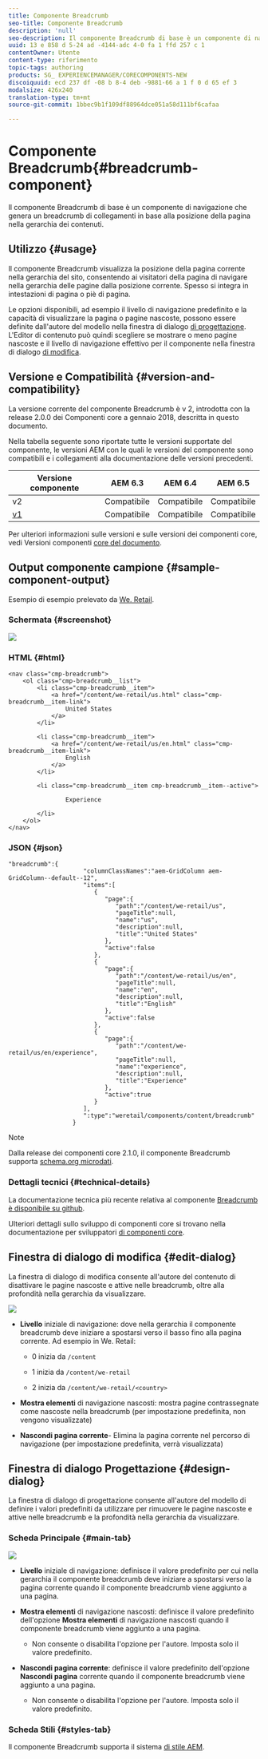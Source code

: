 ```yaml
---
title: Componente Breadcrumb
seo-title: Componente Breadcrumb
description: 'null'
seo-description: Il componente Breadcrumb di base è un componente di navigazione che genera un breadcrumb di collegamenti in base alla posizione della pagina nella gerarchia dei contenuti.
uuid: 13 e 858 d 5-24 ad -4144-adc 4-0 fa 1 ffd 257 c 1
contentOwner: Utente
content-type: riferimento
topic-tags: authoring
products: SG_ EXPERIENCEMANAGER/CORECOMPONENTS-NEW
discoiquuid: ecd 237 df -08 b 8-4 deb -9881-66 a 1 f 0 d 65 ef 3
modalsize: 426x240
translation-type: tm+mt
source-git-commit: 1bbec9b1f109df88964dce051a58d111bf6cafaa

---
```



# Componente Breadcrumb{#breadcrumb-component}

Il componente Breadcrumb di base è un componente di navigazione che genera un breadcrumb di collegamenti in base alla posizione della pagina nella gerarchia dei contenuti.

## Utilizzo {#usage}

Il componente Breadcrumb visualizza la posizione della pagina corrente nella gerarchia del sito, consentendo ai visitatori della pagina di navigare nella gerarchia delle pagine dalla posizione corrente. Spesso si integra in intestazioni di pagina o piè di pagina.

Le opzioni disponibili, ad esempio il livello di navigazione predefinito e la capacità di visualizzare la pagina o pagine nascoste, possono essere definite dall&#39;autore del modello nella finestra di dialogo [di progettazione](#design-dialog). L&#39;Editor di contenuto può quindi scegliere se mostrare o meno pagine nascoste e il livello di navigazione effettivo per il componente nella finestra di dialogo [di modifica](#edit-dialog).

## Versione e Compatibilità {#version-and-compatibility}

La versione corrente del componente Breadcrumb è v 2, introdotta con la release 2.0.0 dei Componenti core a gennaio 2018, descritta in questo documento.

Nella tabella seguente sono riportate tutte le versioni supportate del componente, le versioni AEM con le quali le versioni del componente sono compatibili e i collegamenti alla documentazione delle versioni precedenti.

| Versione componente | AEM 6.3 | AEM 6.4 | AEM 6.5 |
|--- |--- |--- |--- |
| v2 | Compatibile | Compatibile | Compatibile |
| [v1](breadcrumb-v1.md) | Compatibile | Compatibile | Compatibile |

Per ulteriori informazioni sulle versioni e sulle versioni dei componenti core, vedi Versioni componenti [core del documento](versions.md).

## Output componente campione {#sample-component-output}

Esempio di esempio prelevato da [We. Retail](https://helpx.adobe.com/experience-manager/6-5/sites/developing/using/we-retail.html).

### Schermata {#screenshot}

![](assets/chlimage_1.png)

### HTML {#html}

```
<nav class="cmp-breadcrumb">
    <ol class="cmp-breadcrumb__list">
        <li class="cmp-breadcrumb__item">
            <a href="/content/we-retail/us.html" class="cmp-breadcrumb__item-link">
                United States
            </a>
        </li>
    
        <li class="cmp-breadcrumb__item">
            <a href="/content/we-retail/us/en.html" class="cmp-breadcrumb__item-link">
                English
            </a>
        </li>
    
        <li class="cmp-breadcrumb__item cmp-breadcrumb__item--active">
            
                Experience
            
        </li>
    </ol>
</nav>
```

### JSON {#json}

```
"breadcrumb":{  
                     "columnClassNames":"aem-GridColumn aem-GridColumn--default--12",
                     "items":[  
                        {  
                           "page":{  
                              "path":"/content/we-retail/us",
                              "pageTitle":null,
                              "name":"us",
                              "description":null,
                              "title":"United States"
                           },
                           "active":false
                        },
                        {  
                           "page":{  
                              "path":"/content/we-retail/us/en",
                              "pageTitle":null,
                              "name":"en",
                              "description":null,
                              "title":"English"
                           },
                           "active":false
                        },
                        {  
                           "page":{  
                              "path":"/content/we-retail/us/en/experience",
                              "pageTitle":null,
                              "name":"experience",
                              "description":null,
                              "title":"Experience"
                           },
                           "active":true
                        }
                     ],
                     ":type":"weretail/components/content/breadcrumb"
                  }
```

>[!NOTE]
>
>Dalla release dei componenti core 2.1.0, il componente Breadcrumb supporta [schema.org microdati](https://schema.org/BreadcrumbList).

### Dettagli tecnici {#technical-details}

La documentazione tecnica più recente relativa al componente [Breadcrumb è disponibile su github](https://github.com/adobe/aem-core-wcm-components/blob/master/content/src/content/jcr_root/apps/core/wcm/components/breadcrumb/v2/breadcrumb).

Ulteriori dettagli sullo sviluppo di componenti core si trovano nella documentazione per sviluppatori [di componenti core](developing.md).

## Finestra di dialogo di modifica {#edit-dialog}

La finestra di dialogo di modifica consente all&#39;autore del contenuto di disattivare le pagine nascoste e attive nelle breadcrumb, oltre alla profondità nella gerarchia da visualizzare.

![](assets/screen_shot_2018-01-12at124250.png)

* **Livello** iniziale di navigazione: dove nella gerarchia il componente breadcrumb deve iniziare a spostarsi verso il basso fino alla pagina corrente. Ad esempio in We. Retail:

   * 0 inizia da `/content`

   * 1 inizia da `/content/we-retail`
   * 2 inizia da `/content/we-retail/<country>`

* **Mostra elementi** di navigazione nascosti: mostra pagine contrassegnate come nascoste nella breadcrumb (per impostazione predefinita, non vengono visualizzate)
* **Nascondi pagina corrente**- Elimina la pagina corrente nel percorso di navigazione (per impostazione predefinita, verrà visualizzata)

## Finestra di dialogo Progettazione {#design-dialog}

La finestra di dialogo di progettazione consente all&#39;autore del modello di definire i valori predefiniti da utilizzare per rimuovere le pagine nascoste e attive nelle breadcrumb e la profondità nella gerarchia da visualizzare.

### Scheda Principale {#main-tab}

![](assets/screen_shot_2018-01-12at124437.png)

* **Livello** iniziale di navigazione: definisce il valore predefinito per cui nella gerarchia il componente breadcrumb deve iniziare a spostarsi verso la pagina corrente quando il componente breadcrumb viene aggiunto a una pagina.
* **Mostra elementi** di navigazione nascosti: definisce il valore predefinito dell&#39;opzione **Mostra elementi** di navigazione nascosti quando il componente breadcrumb viene aggiunto a una pagina.

   * Non consente o disabilita l&#39;opzione per l&#39;autore. Imposta solo il valore predefinito.

* **Nascondi pagina corrente**: definisce il valore predefinito dell&#39;opzione **Nascondi pagina** corrente quando il componente breadcrumb viene aggiunto a una pagina.

   * Non consente o disabilita l&#39;opzione per l&#39;autore. Imposta solo il valore predefinito.

### Scheda Stili {#styles-tab}

Il componente Breadcrumb supporta il sistema [di stile AEM](authoring.md#component-styling).